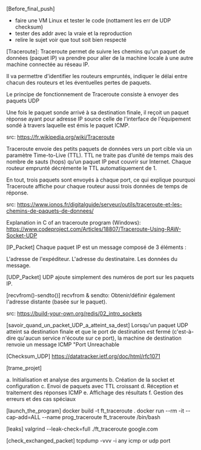 [Before_final_push]
- faire une VM Linux et tester le code (nottament les err de UDP checksum)
- tester des addr avec la vraie et la reproduction
- relire le sujet voir que tout soit bien respecté

[Traceroute]:
Traceroute permet de suivre les chemins qu'un paquet de données (paquet IP) va prendre pour aller de la machine locale à une autre machine connectée au réseau IP.

Il va permettre d'identifier les routeurs empruntés, indiquer le délai entre chacun des routeurs et les éventuelles pertes de paquets.

Le principe de fonctionnement de Traceroute consiste à envoyer des paquets UDP

Une fois le paquet sonde arrivé à sa destination finale, il reçoit un paquet réponse ayant pour adresse IP source celle de l'interface de l'équipement sondé à travers laquelle est émis le paquet ICMP.

src: https://fr.wikipedia.org/wiki/Traceroute

Traceroute envoie des petits paquets de données vers un port cible via un paramètre Time-to-Live (TTL). TTL ne traite pas d’unité de temps mais des nombre de sauts (hops) qu’un paquet IP peut couvrir sur Internet. Chaque routeur emprunté décrémente le TTL automatiquement de 1.

En tout, trois paquets sont envoyés à chaque port, ce qui explique pourquoi Traceroute affiche pour chaque routeur aussi trois données de temps de réponse.

src: https://www.ionos.fr/digitalguide/serveur/outils/traceroute-et-les-chemins-de-paquets-de-donnees/

Explanation in C of an traceroute program (Windows):
https://www.codeproject.com/Articles/18807/Traceroute-Using-RAW-Socket-UDP

[IP_Packet]
Chaque paquet IP est un message composé de 3 éléments :

L'adresse de l'expéditeur.
L'adresse du destinataire.
Les données du message.

[UDP_Packet]
UDP ajoute simplement des numéros de port sur les paquets IP.

[recvfrom()-sendto()]
recvfrom & sendto:	Obtenir/définir également l'adresse distante (basée sur le paquet).

src: https://build-your-own.org/redis/02_intro_sockets

[savoir_quand_un_packet_UDP_a_atteint_sa_dest]
Lorsqu'un paquet UDP atteint sa destination finale et que le port de destination est fermé (c'est-à-dire qu'aucun service n'écoute sur ce port), la machine de destination renvoie un message ICMP "Port Unreachable

[Checksum_UDP]
https://datatracker.ietf.org/doc/html/rfc1071

[trame_projet]

a. Initialisation et analyse des arguments
b. Création de la socket et configuration
c. Envoi de paquets avec TTL croissant
d. Réception et traitement des réponses ICMP
e. Affichage des résultats
f. Gestion des erreurs et des cas spéciaux

[launch_the_program]
docker build -t ft_traceroute .
docker run --rm -it --cap-add=ALL --name prog_traceroute ft_traceroute /bin/bash

[leaks]
valgrind --leak-check=full ./ft_traceroute google.com

[check_exchanged_packet]
tcpdump -vvv -i any icmp or udp port